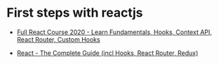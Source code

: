 # First steps with reactjs

- <a href="https://www.youtube.com/watch?v=4UZrsTqkcW4&t=23235s">Full React Course 2020 - Learn Fundamentals, Hooks, Context API, React Router, Custom Hooks</a>

- <a href="https://www.udemy.com/course/react-the-complete-guide-incl-redux/">React - The Complete Guide (incl Hooks, React Router, Redux)</a>